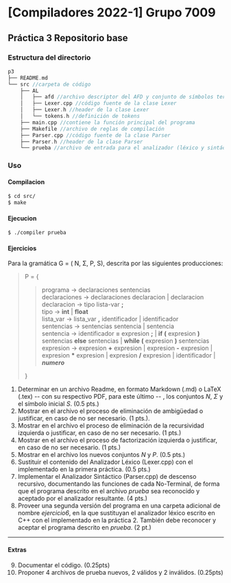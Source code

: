 # [Compiladores 2022-1] Grupo 7009 
## Práctica 3 Repositorio base


### Estructura del directorio
```c++
p3
├── README.md
└── src //carpeta de código
    ├── AL 
    │   ├── afd //archivo descriptor del AFD y conjunto de símbolos terminales
    │   ├── Lexer.cpp //código fuente de la clase Lexer
    │   ├── Lexer.h //header de la clase Lexer
    │   └── tokens.h //definición de tokens
    ├── main.cpp //contiene la función principal del programa
    ├── Makefile //archivo de reglas de compilación 
    ├── Parser.cpp //código fuente de la clase Parser
    ├── Parser.h //header de la clase Parser
    └── prueba //archivo de entrada para el analizador (léxico y sintáctico)
```

### Uso

#### Compilacion

```bash
$ cd src/
$ make
```

#### Ejecucion

```bash
$ ./compiler prueba
```

#### Ejercicios
Para la gramática G = ( N, Σ, P, S), descrita por las siguientes producciones: 
> P = { 
> 
> > programa → declaraciones sentencias <br>
> > declaraciones → declaraciones declaracion | declaracion <br>
> > declaracion → tipo lista-var **;** <br>
> > tipo → **int** | **float** <br>
> > lista_var → lista_var **,** identificador | identificador <br>
> > sentencias → sentencias sentencia | sentencia <br>
> > sentencia → identificador **=** expresion **;** | **if** **(** expresion **)** sentencias **else** sentencias | **while** **(** expresion **)** sentencias <br>
> > expresion → expresion **+** expresion | expresion **-** expresion | expresion __\*__ expresion | expresion **/** expresion | identificador | **_numero_** <br>
>
> }

1. Determinar en un archivo Readme, en formato Markdown (.md) o LaTeX (.tex) -- con su respectivo PDF, para este último -- , los conjuntos _N_, _Σ_ y el símbolo inicial _S_.  (0.5 pts.)
2. Mostrar en el archivo el proceso de eliminación de ambigüedad o justificar, en caso de no ser necesario. (1 pts.).
3. Mostrar en el archivo el proceso de eliminación de la recursividad izquierda o justificar, en caso de no ser necesario. (1 pts.)
4. Mostrar en el archivo el proceso de factorización izquierda o justificar, en caso de no ser necesario. (1 pts.)
5. Mostrar en el archivo los nuevos conjuntos _N_ y _P_. (0.5 pts.)
6. Sustituir el contenido del Analizador Léxico (Lexer.cpp) con el implementado en la primera práctica. (0.5 pts.)
7. Implementar el Analizador Sintáctico (Parser.cpp) de descenso recursivo, documentando las funciones de cada No-Terminal, de forma que el programa descrito en el archivo _prueba_ sea reconocido y aceptado por el analizador resultante. (4 pts.)
8. Proveer una segunda versión del programa en una carpeta adicional de nombre _ejercicio6_, en la que sustituyan el analizador léxico escrito en C++ con el implementado en la práctica 2. También debe reconocer y aceptar el programa descrito en _prueba_. (2 pt.)

---
#### Extras

9. Documentar el código. (0.25pts)
10. Proponer 4 archivos de prueba nuevos, 2 válidos y 2 inválidos. (0.25pts)
